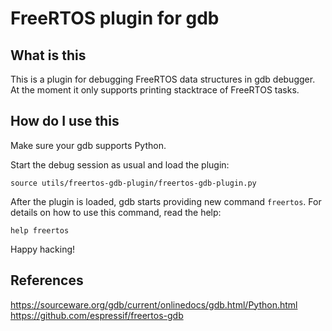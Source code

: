 # FreeRTOS plugin for gdb


## What is this
This is a plugin for debugging FreeRTOS data structures in gdb debugger.
At the moment it only supports printing stacktrace of FreeRTOS tasks.


## How do I use this
Make sure your gdb supports Python.

Start the debug session as usual and load the plugin:
```
source utils/freertos-gdb-plugin/freertos-gdb-plugin.py
```

After the plugin is loaded, gdb starts providing new command `freertos`.
For details on how to use this command, read the help:
```
help freertos
```

Happy hacking!


## References
https://sourceware.org/gdb/current/onlinedocs/gdb.html/Python.html
https://github.com/espressif/freertos-gdb
